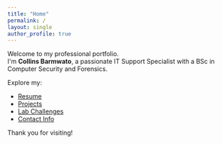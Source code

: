 ```yaml
---
title: "Home"
permalink: /
layout: single
author_profile: true
---
```


Welcome to my professional portfolio.  
I'm **Collins Barmwato**, a passionate IT Support Specialist with a BSc in Computer Security and Forensics.

Explore my:

- [Resume](/resume/)
- [Projects](/projects/)
- [Lab Challenges](/labs/)
- [Contact Info](/contact/)

Thank you for visiting!

